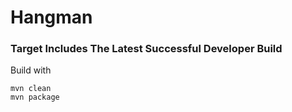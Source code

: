 # Hangman

### Target Includes The Latest Successful Developer Build


Build with
```
mvn clean
mvn package
```
